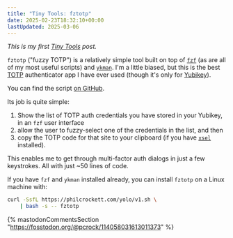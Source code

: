 ```yaml
---
title: "Tiny Tools: fztotp"
date: 2025-02-23T18:32:10+00:00
lastUpdated: 2025-03-06
---
```


_This is my first [Tiny Tools](/notes/2024/06/29/tiny-tools/) post._

`fztotp` ("fuzzy TOTP") is a relatively simple tool built on top of [`fzf`][fzf] (as
are all of my most useful scripts) and [`ykman`][ykman]. I'm a little biased, but
this is the best [TOTP][totp] authenticator app I have ever used (though it's only for
[Yubikey][yubico]).

You can find the script [on GitHub][project-page].

Its job is quite simple:

1. Show the list of TOTP auth credentials you have stored in your Yubikey, in an `fzf`
   user interface
2. allow the user to fuzzy-select one of the credentials in the list, and then
3. copy the TOTP code for that site to your clipboard (if you have
   [`xsel`][xsel] installed).

This enables me to get through multi-factor auth dialogs in just a few keystrokes. All
with just \~50 lines of code.

If you have `fzf` and `ykman` installed already, you can install `fztotp` on a Linux
machine with:

```bash
curl -SsfL https://philcrockett.com/yolo/v1.sh \
    | bash -s -- fztotp
```

{% mastodonCommentsSection "<https://fosstodon.org/@pcrock/114058031613011373>" %}

[fzf]: https://github.com/junegunn/fzf

[ykman]: https://docs.yubico.com/software/yubikey/tools/ykman/intro.html

[totp]: https://en.wikipedia.org/wiki/Time-based_one-time_password

[yubico]: https://www.yubico.com/

[project-page]: https://github.com/pcrockett/rush-repo/blob/main/fztotp/fztotp

[xsel]: https://github.com/kfish/xsel

